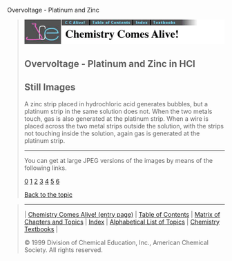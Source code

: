 





 Overvoltage - Platinum and Zinc
 



> ![Chemistry Comes Alive!](ccahead.gif)
> 
> 
> 
> 
> 
> 
> 
> 
> 
> ## Overvoltage - Platinum and Zinc in HCl
> 
> 
> 
> 
> ## Still Images
> 
> 
> 
> 
> 
> 
> 
> 
> 
>  A zinc strip placed in hydrochloric acid generates bubbles, but a
platinum strip in the same solution does not. When the two metals
touch, gas is also generated at the platinum strip. When a wire is
placed across the two metal strips outside the solution, with the
strips not touching inside the solution, again gas is generated at
the platinum strip.
>  
> 
> 
> 
> 
> 
> 
> ---
> 
> 
>  You can get at large JPEG versions of the images by means of the following links.
>    
> 
> 
> [0](../../STILLS/VOLTAGE/VOLTAGE8/64JPG48/0.JPG) 
> [1](../../STILLS/VOLTAGE/VOLTAGE8/64JPG48/1.JPG) 
> [2](../../STILLS/VOLTAGE/VOLTAGE8/64JPG48/2.JPG) 
> [3](../../STILLS/VOLTAGE/VOLTAGE8/64JPG48/3.JPG) 
> [4](../../STILLS/VOLTAGE/VOLTAGE8/64JPG48/4.JPG) 
> [5](../../STILLS/VOLTAGE/VOLTAGE8/64JPG48/5.JPG) 
> [6](../../STILLS/VOLTAGE/VOLTAGE8/64JPG48/6.JPG) 
> 
> 
> 
> 
> [Back to the topic](../../MAIN/VOLTAGE/PAGE1.HTM)



> ---
> 
> 
>  |
>  [Chemistry Comes Alive! (entry page)](../../INDEX.HTM) 
>  |
>  [Table of Contents](../../CONTENTS.HTM) 
>  |
>  [Matrix of Chapters and Topics](../../MATRIX.HTM) 
>  |
>  [Index](../../WORDS.HTM) 
>  |
>  [Alphabetical List of Topics](../../ALPHATOP.HTM) 
>  |
>  [Chemistry Textbooks](../../BOOKS.HTM) 
>  |
>  
>  © 1999 Division of Chemical Education, Inc.,
American Chemical Society. All rights reserved.





